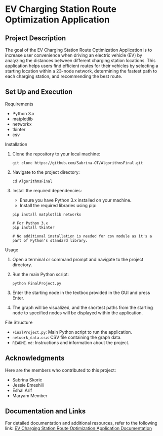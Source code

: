 # EV Charging Station Route Optimization Application
## Project Description

The goal of the EV Charging Station Route Optimization Application is to increase user convenience when driving an electric vehicle (EV) by analyzing the distances between different charging station locations. This application helps users find efficient routes for their vehicles by selecting a starting location within a 23-node network, determining the fastest path to each charging station, and recommending the best route.



## Set Up and Execution
Requirements

- Python 3.x
- matplotlib
- networkx
- tkinter
- csv

Installation

1. Clone the repository to your local machine:

    ```
    git clone https://github.com/Sabrina-OT/AlgorithmsFinal.git
    ```

2. Navigate to the project directory:

    ```
    cd AlgorithmsFinal
    ```

3. Install the required dependencies:

    - Ensure you have Python 3.x installed on your machine.
    - Install the required libraries using pip:

    ```
    pip install matplotlib networkx
    ```

    ```
    # For Python 3.x
    pip install tkinter
    ```

    ```
    # No additional installation is needed for csv module as it's a part of Python's standard library.
    ```

Usage

1. Open a terminal or command prompt and navigate to the project directory.

2. Run the main Python script:

    ```
    python FinalProject.py
    ```

3. Enter the starting node in the textbox provided in the GUI and press Enter.

4. The graph will be visualized, and the shortest paths from the starting node to specified nodes will be displayed within the application.

File Structure

- `FinalProject.py`: Main Python script to run the application.
- `network_data.csv`: CSV file containing the graph data.
- `README.md`: Instructions and information about the project.



## Acknowledgments
Here are the members who contributed to this project:
- Sabrina Skoric
- Jessie Emeshili
- Eshal Arif
- Maryam Member

## Documentation and Links
For detailed documentation and additional resources, refer to the following link:
[EV Charging Station Route Optimization Application Documentation]([https://docs.google.com/document/d/1Zv3sieODWS9q--kpdOEtu3hdIpkYSJuvqFUKNdwCnkE/edit](https://docs.google.com/document/d/1LUm6EdfCDJmJNpRVsSaH1quFMhNh5GPz16TjKjxSHVk/edit))
